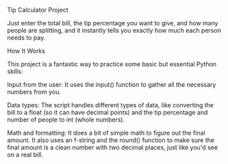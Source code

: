 Tip Calculator Project

Just enter the total bill, the tip percentage you want to give, and how many people are splitting, and it instantly tells you exactly how much each person needs to pay.

How It Works

This project is a fantastic way to practice some basic but essential Python skills:

Input from the user: It uses the input() function to gather all the necessary numbers from you.

Data types: The script handles different types of data, like converting the bill to a float (so it can have decimal points) and the tip percentage and number of people to int (whole numbers).

Math and formatting: It does a bit of simple math to figure out the final amount. It also uses an f-string and the round() function to make sure the final amount is a clean number with two decimal places, just like you'd see on a real bill.


